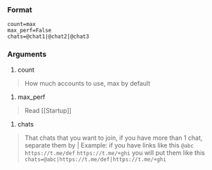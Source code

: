 
### Format
```/join_chats
count=max
max_perf=False
chats=@chat1|@chat2|@chat3
```

### Arguments

1. count
> How much accounts to use, max by default

1. max_perf
> Read [[Startup]]

1. chats
> That chats that you want to join, if you have more than 1 chat, separate them by |
>Example:
>if you have links like this
>`@abc`
>`https://t.me/def`
>`https://t.me/+ghi`
>you will put them like this
>`chats=@abc|https://t.me/def|https://t.me/+ghi`
